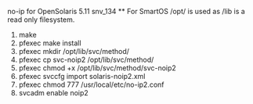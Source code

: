 no-ip for OpenSolaris 5.11 snv_134
** For SmartOS /opt/ is used as /lib is a read only filesystem.
1. make
2. pfexec make install
2. pfexec mkdir /opt/lib/svc/method/
3. pfexec cp svc-noip2 /opt/lib/svc/method/
4. pfexec chmod +x /opt/lib/svc/method/svc-noip2
5. pfexec svccfg import solaris-noip2.xml
6. pfexec chmod 777 /usr/local/etc/no-ip2.conf
7. svcadm enable noip2


